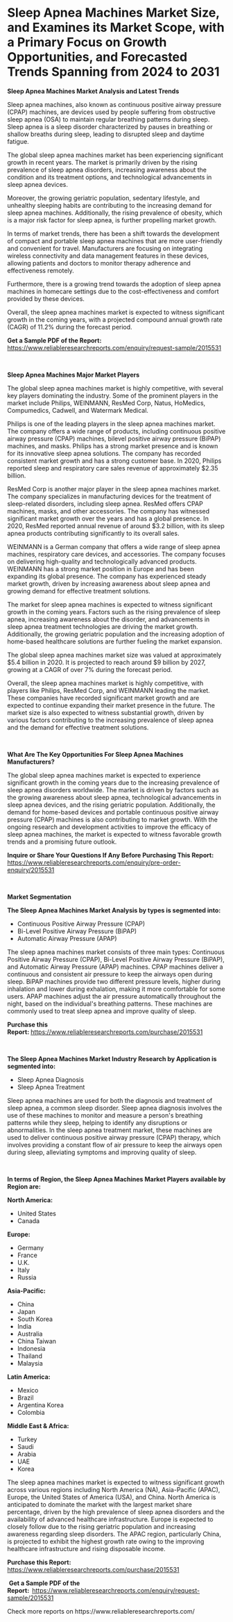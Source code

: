 <p><h1>Sleep Apnea Machines Market Size, and Examines its Market Scope, with a Primary Focus on Growth Opportunities, and Forecasted Trends Spanning from 2024 to 2031</h1></p><p><strong>Sleep Apnea Machines Market Analysis and Latest Trends</strong></p>
<p><p>Sleep apnea machines, also known as continuous positive airway pressure (CPAP) machines, are devices used by people suffering from obstructive sleep apnea (OSA) to maintain regular breathing patterns during sleep. Sleep apnea is a sleep disorder characterized by pauses in breathing or shallow breaths during sleep, leading to disrupted sleep and daytime fatigue.</p><p>The global sleep apnea machines market has been experiencing significant growth in recent years. The market is primarily driven by the rising prevalence of sleep apnea disorders, increasing awareness about the condition and its treatment options, and technological advancements in sleep apnea devices.</p><p>Moreover, the growing geriatric population, sedentary lifestyle, and unhealthy sleeping habits are contributing to the increasing demand for sleep apnea machines. Additionally, the rising prevalence of obesity, which is a major risk factor for sleep apnea, is further propelling market growth.</p><p>In terms of market trends, there has been a shift towards the development of compact and portable sleep apnea machines that are more user-friendly and convenient for travel. Manufacturers are focusing on integrating wireless connectivity and data management features in these devices, allowing patients and doctors to monitor therapy adherence and effectiveness remotely.</p><p>Furthermore, there is a growing trend towards the adoption of sleep apnea machines in homecare settings due to the cost-effectiveness and comfort provided by these devices.</p><p>Overall, the sleep apnea machines market is expected to witness significant growth in the coming years, with a projected compound annual growth rate (CAGR) of 11.2% during the forecast period.</p></p>
<p><strong>Get a Sample PDF of the Report:&nbsp;</strong> <a href="https://www.reliableresearchreports.com/enquiry/request-sample/2015531">https://www.reliableresearchreports.com/enquiry/request-sample/2015531</a></p>
<p>&nbsp;</p>
<p><strong>Sleep Apnea Machines Major Market Players</strong></p>
<p><p>The global sleep apnea machines market is highly competitive, with several key players dominating the industry. Some of the prominent players in the market include Philips, WEINMANN, ResMed Corp, Natus, HoMedics, Compumedics, Cadwell, and Watermark Medical.</p><p>Philips is one of the leading players in the sleep apnea machines market. The company offers a wide range of products, including continuous positive airway pressure (CPAP) machines, bilevel positive airway pressure (BiPAP) machines, and masks. Philips has a strong market presence and is known for its innovative sleep apnea solutions. The company has recorded consistent market growth and has a strong customer base. In 2020, Philips reported sleep and respiratory care sales revenue of approximately $2.35 billion.</p><p>ResMed Corp is another major player in the sleep apnea machines market. The company specializes in manufacturing devices for the treatment of sleep-related disorders, including sleep apnea. ResMed offers CPAP machines, masks, and other accessories. The company has witnessed significant market growth over the years and has a global presence. In 2020, ResMed reported annual revenue of around $3.2 billion, with its sleep apnea products contributing significantly to its overall sales.</p><p>WEINMANN is a German company that offers a wide range of sleep apnea machines, respiratory care devices, and accessories. The company focuses on delivering high-quality and technologically advanced products. WEINMANN has a strong market position in Europe and has been expanding its global presence. The company has experienced steady market growth, driven by increasing awareness about sleep apnea and growing demand for effective treatment solutions.</p><p>The market for sleep apnea machines is expected to witness significant growth in the coming years. Factors such as the rising prevalence of sleep apnea, increasing awareness about the disorder, and advancements in sleep apnea treatment technologies are driving the market growth. Additionally, the growing geriatric population and the increasing adoption of home-based healthcare solutions are further fueling the market expansion.</p><p>The global sleep apnea machines market size was valued at approximately $5.4 billion in 2020. It is projected to reach around $9 billion by 2027, growing at a CAGR of over 7% during the forecast period.</p><p>Overall, the sleep apnea machines market is highly competitive, with players like Philips, ResMed Corp, and WEINMANN leading the market. These companies have recorded significant market growth and are expected to continue expanding their market presence in the future. The market size is also expected to witness substantial growth, driven by various factors contributing to the increasing prevalence of sleep apnea and the demand for effective treatment solutions.</p></p>
<p>&nbsp;</p>
<p><strong>What Are The Key Opportunities For Sleep Apnea Machines Manufacturers?</strong></p>
<p><p>The global sleep apnea machines market is expected to experience significant growth in the coming years due to the increasing prevalence of sleep apnea disorders worldwide. The market is driven by factors such as the growing awareness about sleep apnea, technological advancements in sleep apnea devices, and the rising geriatric population. Additionally, the demand for home-based devices and portable continuous positive airway pressure (CPAP) machines is also contributing to market growth. With the ongoing research and development activities to improve the efficacy of sleep apnea machines, the market is expected to witness favorable growth trends and a promising future outlook.</p></p>
<p><strong>Inquire or Share Your Questions If Any Before Purchasing This Report:</strong> <a href="https://www.reliableresearchreports.com/enquiry/pre-order-enquiry/2015531">https://www.reliableresearchreports.com/enquiry/pre-order-enquiry/2015531</a></p>
<p>&nbsp;</p>
<p><strong>Market Segmentation</strong></p>
<p><strong>The Sleep Apnea Machines Market Analysis by types is segmented into:</strong></p>
<p><ul><li>Continuous Positive Airway Pressure (CPAP)</li><li>Bi-Level Positive Airway Pressure (BiPAP)</li><li>Automatic Airway Pressure (APAP)</li></ul></p>
<p><p>The sleep apnea machines market consists of three main types: Continuous Positive Airway Pressure (CPAP), Bi-Level Positive Airway Pressure (BiPAP), and Automatic Airway Pressure (APAP) machines. CPAP machines deliver a continuous and consistent air pressure to keep the airways open during sleep. BiPAP machines provide two different pressure levels, higher during inhalation and lower during exhalation, making it more comfortable for some users. APAP machines adjust the air pressure automatically throughout the night, based on the individual's breathing patterns. These machines are commonly used to treat sleep apnea and improve quality of sleep.</p></p>
<p><strong>Purchase this Report:&nbsp;</strong><a href="https://www.reliableresearchreports.com/purchase/2015531">https://www.reliableresearchreports.com/purchase/2015531</a></p>
<p>&nbsp;</p>
<p><strong>The Sleep Apnea Machines Market Industry Research by Application is segmented into:</strong></p>
<p><ul><li>Sleep Apnea Diagnosis</li><li>Sleep Apnea Treatment</li></ul></p>
<p><p>Sleep apnea machines are used for both the diagnosis and treatment of sleep apnea, a common sleep disorder. Sleep apnea diagnosis involves the use of these machines to monitor and measure a person's breathing patterns while they sleep, helping to identify any disruptions or abnormalities. In the sleep apnea treatment market, these machines are used to deliver continuous positive airway pressure (CPAP) therapy, which involves providing a constant flow of air pressure to keep the airways open during sleep, alleviating symptoms and improving quality of sleep.</p></p>
<p>&nbsp;</p>
<p><strong>In terms of Region, the Sleep Apnea Machines Market Players available by Region are:</strong></p>
<p>
    <p> <strong> North America: </strong>
        <ul>
            <li>United States</li>
            <li>Canada</li>
        </ul>
        </p> 
    <p> <strong> Europe: </strong>
        <ul>
            <li>Germany</li>
            <li>France</li>
            <li>U.K.</li>
            <li>Italy</li>
            <li>Russia</li>
        </ul>
        </p> 
    <p> <strong> Asia-Pacific: </strong>
        <ul>
            <li>China</li>
            <li>Japan</li>
            <li>South Korea</li>
            <li>India</li>
            <li>Australia</li>
            <li>China Taiwan</li>
            <li>Indonesia</li>
            <li>Thailand</li>
            <li>Malaysia</li>
        </ul>
        </p> 
    <p> <strong> Latin America: </strong>
        <ul>
            <li>Mexico</li>
            <li>Brazil</li>
            <li>Argentina Korea</li>
            <li>Colombia</li>
        </ul>
        </p> 
    <p> <strong> Middle East & Africa: </strong>
        <ul>
            <li>Turkey</li>
            <li>Saudi</li>
            <li>Arabia</li>
            <li>UAE</li>
            <li>Korea</li>
        </ul>
    </p>
    </p>
<p><p>The sleep apnea machines market is expected to witness significant growth across various regions including North America (NA), Asia-Pacific (APAC), Europe, the United States of America (USA), and China. North America is anticipated to dominate the market with the largest market share percentage, driven by the high prevalence of sleep apnea disorders and the availability of advanced healthcare infrastructure. Europe is expected to closely follow due to the rising geriatric population and increasing awareness regarding sleep disorders. The APAC region, particularly China, is projected to exhibit the highest growth rate owing to the improving healthcare infrastructure and rising disposable income.</p></p>
<p><strong>Purchase this Report: </strong><a href="https://www.reliableresearchreports.com/purchase/2015531">https://www.reliableresearchreports.com/purchase/2015531</a></p>
<p>&nbsp;<strong>Get a Sample PDF of the Report:&nbsp;&nbsp;</strong><a href="https://www.reliableresearchreports.com/enquiry/request-sample/2015531">https://www.reliableresearchreports.com/enquiry/request-sample/2015531</a></p>
<p><strong></strong></p>
<p>Check more reports on https://www.reliableresearchreports.com/</p>